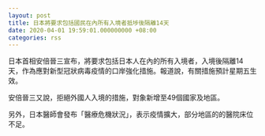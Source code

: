 ```yaml
---
layout: post
title: 日本將要求包括國民在內所有入境者抵埗後隔離14天
date: 2020-04-01 19:59:01.000000000 +08:00
categories: rss
---
```


日本首相安倍晉三宣布，將要求包括日本人在內的所有入境者，入境後隔離14天，作為應對新型冠狀病毒疫情的口岸強化措施。報道說，有關措施預計星期五生效。

安倍晉三又說，拒絕外國人入境的措施，對象新增至49個國家及地區。

另外，日本醫師會發布「醫療危機狀況」，表示疫情擴大，部分地區的的醫院床位不足。
